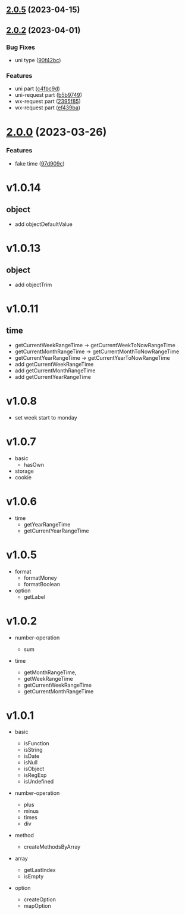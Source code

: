 ## [2.0.5](https://github.com/sujianqingfeng/utils/compare/2.0.4...2.0.5) (2023-04-15)



## [2.0.2](https://github.com/sujianqingfeng/utils/compare/2.0.0...2.0.2) (2023-04-01)


### Bug Fixes

* uni type ([90f42bc](https://github.com/sujianqingfeng/utils/commit/90f42bc99c84e10aa7d77786ca75b255c26fe7e1))


### Features

* uni part ([c4fbc9d](https://github.com/sujianqingfeng/utils/commit/c4fbc9d0c1bac88a4f8cd1ae4e831367aed9dde7))
* uni-request part ([b5b9749](https://github.com/sujianqingfeng/utils/commit/b5b9749d4d88ab60c72aa0dad4bcf591ebdd70f1))
* wx-request part ([2395f85](https://github.com/sujianqingfeng/utils/commit/2395f852aba35c834013d1465dd1524e56d49807))
* wx-request part ([ef439ba](https://github.com/sujianqingfeng/utils/commit/ef439ba963d14b55d85c04999ed3c2fd0c76a08f))



# [2.0.0](https://github.com/sujianqingfeng/utils/compare/1.0.17...2.0.0) (2023-03-26)


### Features

* fake time ([97d909c](https://github.com/sujianqingfeng/utils/commit/97d909c24e499804d24ca52dcfb0daa613de2c7c))



# v1.0.14

## object
  - add objectDefaultValue

# v1.0.13
## object
  - add objectTrim

# v1.0.11
## time

- getCurrentWeekRangeTime -> getCurrentWeekToNowRangeTime 
- getCurrentMonthRangeTime -> getCurrentMonthToNowRangeTime 
- getCurrentYearRangeTime -> getCurrentYearToNowRangeTime 
- add getCurrentWeekRangeTime 
- add getCurrentMonthRangeTime 
- add getCurrentYearRangeTime 



# v1.0.8
- set week start to monday


# v1.0.7
- basic
  - hasOwn
- storage
- cookie


# v1.0.6
- time
  - getYearRangeTime
  - getCurrentYearRangeTime


# v1.0.5
- format
  - formatMoney
  - formatBoolean
- option
  - getLabel

# v1.0.2
- number-operation
  - sum

- time
  - getMonthRangeTime, 
  - getWeekRangeTime 
  - getCurrentWeekRangeTime
  - getCurrentMonthRangeTime


# v1.0.1

- basic
  - isFunction
  - isString
  - isDate
  - isNull
  - isObject
  - isRegExp
  - isUndefined

- number-operation
  - plus
  - minus
  - times
  - div

- method
  - createMethodsByArray 

- array 
  - getLastIndex
  - isEmpty

- option
  - createOption
  - mapOption
